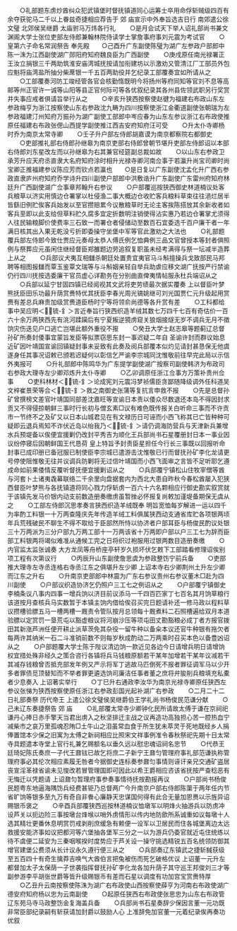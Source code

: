 <!-- { "loadSidebar": true } -->
　　○礼部题东虏炒酋纠众犯武镇堡时督抚镇道同心运筹士卒用命俘斩贼级四百有余夺获驼马二千以上眷兹奇捷相应荐告于  郊  庙宣示中外奉旨选吉日行  南郊遣公徐文璧  北郊侯吴继爵  太庙驸马万炜各行礼
　　○是月会试天下举人诏礼部尚书兼文渊阁大学士张位吏部左侍郎兼翰林院侍读学士掌詹事府事刘元震为考试官
　　○皇第六子命名常润祭告  奉先殿　　○己酉升广东副使陈璧为湖广左参政户部郎中陈一洙为江西副使湖广郧阳府知府魏良臣为广西副使
　　○庚戌原任南光禄署正王汝立捐银三千两助筑淮安庙湾城抚按请加衔建坊以示激劝又管清江厂工部员外包应魁将庙湾盐所抽分柴蓆银一千五百两助役并乞纪录工部覆奏宜如所请从之
　　○工部覆奏河防工竣经管各官会核勤惰既明今将扬州等府同知等官刘不息等高邮等州正官许一诚等山阳等县正官何际可等各优叙纪录其各州县佐领武职另行奖赏并失事应戒者俱请旨举行从之
　　○辛亥升狭西按察使赵徤为福建右布政山东左参政梅亨为浙江按察使山东右参政沈九畴为四川按察使浙江金衢道副使张朝瑞为左参政福建汀州知府万振孙为湖广副使工部郎中岑应春为山东左参议浙江右布政使推原任福建右布政张偲山西提学副使推江西吉安府知府汪可受
　　○升太仆寺卿杨时乔为南京太常寺卿
　　○壬子升户部左侍郎胡嘉谟为南京都察院右都御史
　　○吏部推礼部右侍郎孙继皋为南京吏部右侍郎曾朝节堪升吏部左侍郎诏以本部右侍郎刘东星改左而以孙继皋为右其兼官经筵副总裁如故
　　○以山东右参政卫承芳升应天府丞直隶大名府知府涂时相升光禄寺卿河南佥事于若瀛升尚宝司卿时尚宝卿正推福建参议陈应芳而钦点若瀛也　　○是日复以广东副使沈孟化升广西右参政直隶庐州府知府乔学诗升四川副使户部郎中洪敷诰升广东副使广东雷州府知府林廷升广西副使湖广佥事章邦翰升右参议
　　○户部覆巡按狭西御史林道楠议处客兵粮草以济实用慎边仓署掌以杜侵渔二事大概边仓收贮客兵粮料草束往往浥烂居半皆繇旧例贮俟客兵始发以至官攒赔累今议散粮草时无论主客挨陈搭放其余新收者如客兵至即以此支给但草料贮久腐多宜定折数明注销使得沾实惠乃若边仓署掌尤须得人往民输粮脚价使费率三石致一而署仓者侵储动至数百石宜委选千百户廉干者一年满日核其出入果无乾没亏折即委操守坐堡中军等官此激劝之大法也
　　○礼部题覆兵部左侍郎今致仕贾应元奏母太恭人傅氏例乞恤典例三品文官曾授本等封者俱照例与祭葬应元虽闲住继经督臣郑雒题边劳追叙复职虽未经考满得与祭一坛减半造葬  上从之
　　○兵部议犬夷互相讎杀朝廷处置贵宜夷官马斗斛擅操兵戈致部民马邦聘等相图报讎而覃玉鉴覃文瑞等与斗斛姻亲轻自举兵助虐应移文湖广抚按严行禁谕仍行四川抚按选委廉干官员虚心详勘务在分别曲直俾夷情帖服永杜兵端诏从之
　　○兵部以延宁甘固四镇已经阅视其文武将吏劳绩最次据实覆奏  上以督臣叶梦熊抚臣田乐功最升荫赏赉特优其抚臣李春光周光镐姚继可刘光国贾仁元升级起用赏赉有差总兵麻贵加级赏赉道臣杨时宁等将领俞尚德等各升赏有差
　　○工科都给事中吴应明＜锍-釒＞言近奉旨行狭西织造羊绒其数七万四千七百有奇估价一百六十余万两狭西先有洮河蹂躏后有宁夏叛逆獍虏窥关狼烟接燧无岁不调兵无月不徵饷灾伤迭见户口逃亡岂堪此额外重役不报
　　○癸丑大学士赵志皋等题蓟辽总督孙矿所奏封倭事宜蒙旨发臣等拟票窃思东封一事迟疑二年自  圣谕许封而群议始息近矿因叶靖国宣谕回镇疑封事未妥致有此奏及阅兵部覆本似灼见请封甚恳保无他虞遂身任其事况诏敕已颁若迟疑何以彰信乞严谕李宗城同沈惟敬前往早完此局以示信外夷报可
　　○升礼部郎中陈鸣华为广东提学副使湖广按察司副使韩济为布政司右参政大理寺左少卿邓炼升太仆寺卿
　　○乙卯调原任浙江佥事方万策补贵州佥事
　　○吏科林材＜锍-釒＞论成宪刘元震冯梦祯儒臣贪鄙随降级调外任科道吴文梓崔景荣等合＜锍-釒＞救之南御史张蒲等复抗言申救不报
　　○先是总督孙矿曾撰榜文差官叶靖国同部差沈嘉旺等宣谕日本责以倭众尽数退还本岛不得因封求贡又不得侵掠朝鲜三事时行长初与僧玄素□议有难色既传报关白听命三事而不许贡市一节终不之及矿又以日本山城君见在有文禄历日可诬而小西飞称其已亡皆种种可疑即云退兵焉知不诈伏近岛以绐我乃＜锍-釒＞请仍调海防营兵与天津新兵兼增水兵预堤备以俟便宜援剿仍改封平秀吉为顺化王兵部尚书石星覆册封日本一事业因议纷停寝后因朝鲜国王代恳荷  皇上特旨予封责臣星担任今行长三事既以回报听命封事已成印册已备冠服已制使臣李宗城已遣游击沈惟敬已行而督抚孙矿李化龙请更号停使阻惟敬无往并议调兵防剿将无过信叶靖国而小西飞面审之言皆不足听耶乞遵成命如前果倭情反覆听督抚便宜援剿诏从之
　　○兵部覆宁镇松山住牧宰僧等酋与河套卜土诸夷毳幕联络二千余里向盘据套内为西北大患自昨秋今春松酋屡入犯狭西督臣叶梦熊与各抚镇道将同心戮力俘斩虏一百六十六名颗相应行御史勘实叙赏就于该镇先发马价银内动支前数造册奏缴虏虽暂挫必怀报复尚敕加谨堤备期保无虞从之
　　○工部左侍郎沉思孝奏言狭西织造羊绒既奉  明旨宽恤每岁解进一运以四千为率酌工料银一十万两查隆庆先年传造羊绒工料俱属狭西动支通省库贮各项银两顷年兵荒残破民不聊生不得不取给于臣部然所恃以协济者户部耳臣与杨俊民酌议处银三十万两派为三分户部九万两工部十一万两该省十万两即户部以户三工七为辞而臣部工料银两将竭似难准从通候工完之日将织过袍服用过银两数目造册奏缴
　　○内官监太监张诚奏  大方龙凤等舟桥座亭轩岁久损坏伏乞敕下工部踏看修理诏俟别项工程有次第议行
　　○丙辰升山东副使詹思虞为参政整饬宁前兵备
　　○吏部推大理寺左寺丞连格右寺丞江东之俱堪升左少卿  上诏本寺右少卿荆州土升左少卿而江东之升右
　　○升南京吏部郎中林震为广东右参议贵州右参议董木□赴为四川副使
　　○户部议织造协济乞仍照户三工七之例诏从之
　　○户部覆宁镇御史李楠条议八事内四事一增兵饷以济目前议添马一千四百匹家丁七百名其月饷草粮行该道按月查核兵马实数暂于本镇主饷内借给俟召买完日题请补还一修马政以程料草议攒槽验膘五马一槽两槽一厩责令管队按月总领每十厩煮料二石照槽遍给双月本道验膘以定赏罚一垦荒屯以豁虚粮议将河崩沙压等项屯田丈勘豁粮必成丁者方报官拨田其新涨芦洲任便开耕止派草茨免其杂役一留牛种以备籴本议还官牛种银有拖欠者每两许其纳米一石二斗准销前数不则每岁秋成酌动二万两乘时召买本色以备豊凶诏从之
　　○户部题覆大学士陈于陛议清边饷一款近见各边今日请增兵明日请增饷权宜措处殊非经久之策合咨行各镇将兵马钱粮原额若干某年加增若干某年议减若干其减存钱粮曾否抵充部发年例又严示将军丁逃故马匹倒死不报者罪征调军马以少开多者罪债觅顶替知而不举者罪更遴选饷司廉洁任事者董之庶将弁朘削兵粮填充私橐者少息奏入  上诏著实举行
　　○丁巳升右通政李汝华为南京光禄寺卿原任狭西左参议张悌为狭西按察使原任浙江右参政彭国光起补湖广右参政
　　○二月二十二日礼部奏祭  历代帝王  上遣公徐文璧侯吴继爵伯王学礼尚书杨俊民范谦分献
　　○己未辽东奏捷祭告  郊  庙
　　○礼部覆太常寺少卿钟化民所请故太傅于谦在京祠祀谦丹心捧日赤手擎天当君出虏入之秋坚排迁主战之议再造功高独担心苦一腔热血宁减柴市之哀万里孤魂忍陏□土牛山之泪虽常血食于所生犹未萃灵于死地既经乡人捐俸置馆本少保之旧寓为太傅之新祠相应比照宋文祥事例准令春秋祭祀先期十日太常寺具题遣本寺堂上官行礼兼乞赐额名以垂久远以慰忠魂诏祠名忠节
　　○代恭王廷琦妃陈氏奏庶一子代王鼐铉已故乞将庶二子新宁王鼐匀管理府事礼部范谦执称管理府事必其伦次相应素履无咎者今据御史连标奏参鼐匀事情则诬讦亲兄交通矿盗居丧宣淫革禄省谕未见悛改若冒管理国即可因此以希王爵相应咨该省抚按严查稔恶有无悔迁以凭题请  上诏鼐匀暂理府事参奏事情待抚按勘报再议
　　○户部尚书杨俊民题粤东地逼海隅饬兵经费甚钜乃总督两广今升南京户部右侍郎陈蕖于两年任内节省旷饷等银多至九万有奇自非餋心廉静天忠谋国何得有此合无量加恩赉以示旌异诏赐银币褒之
　　○辛酉兵部覆狭西巡按林道楠议恤墩军以明烽火抽游兵以防虏冲设芦关以扼边险三事按墩台烽堠以哨外虏情形以传内地防歛所系诚重如议每墩十人选其精壮更番休息明赏罚戒剥削庶缓急有赖便一设军以卫居民而住各城堡离边太远救援安能济事如议把都河等六堡抽各堡军三分之一以为游兵仍委官就近屯住统练以待不虞便二延安为三秦咽喉揆时度势应于芦关设一操守挑选精锐五百名统领防御其增官建堡公费须从长计议永久遵行便三从之
　　○兵部奏辽东镇武之捷斩馘获级至五百四十有奇生擒莽吉唤气大酋伯言把兔被伤而死乞破格优议  上诏董一元升左都督加太子太保荫一子世袭指挥督抚孙矿李化龙各加升荫子其守巡王邦俊刘三才等副参游李平胡张世爵等皆升级赐银币有差而石星以调度有功加宫宝赏赉特厚
　　○乙丑升云南按察使陈洙为湖广右布政使山西按察使薛亨为河南右布政使湖广德安府知府杨以忠为云南副使
　　○起原任狭西右布政使张思忠为山东右布政管辽东苑马寺马政整饬金复海盖兵备
　　○兵部尚书石星奏辞少保因言董一元功既非常臣部纪录嗣有斩获请加封爵以鼓励人心  上准辞免加官董一元着纪录俟再奏功优叙
